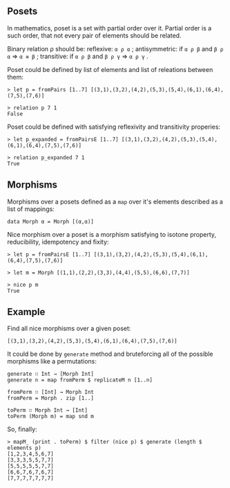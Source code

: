 ## Posets

In mathematics, poset is a set with partial order over it.
Partial order is a such order, that not every pair of elements should be related.

Binary relation ρ should be:
  reflexive: `α ρ α` ;
  antisymmetric: if `α ρ β` and `β ρ α` ⇒ `α ≡ β` ;
  transitive: if `α ρ β` and `β ρ γ` ⇒ `α ρ γ` .


Poset could be defined by list of elements and list of releations between them:

    > let p = fromPairs [1..7] [(3,1),(3,2),(4,2),(5,3),(5,4),(6,1),(6,4),(7,5),(7,6)]

    > relation p 7 1
    False

Poset could be defined with satisfying reflexivity and transitivity properies:

    > let p_expanded = fromPairsE [1..7] [(3,1),(3,2),(4,2),(5,3),(5,4),(6,1),(6,4),(7,5),(7,6)]

    > relation p_expanded 7 1
    True


## Morphisms

Morphisms over a posets defined as a `map` over it's elements described as a list of mappings:

    data Morph α = Morph [(α,α)]

Nice morphism over a poset is a morphism satisfying to isotone property, reducibility, idempotency and fixity:

    > let p = fromPairsE [1..7] [(3,1),(3,2),(4,2),(5,3),(5,4),(6,1),(6,4),(7,5),(7,6)]

    > let m = Morph [(1,1),(2,2),(3,3),(4,4),(5,5),(6,6),(7,7)]

    > nice p m
    True

## Example

Find all nice morphisms over a given poset:

    [(3,1),(3,2),(4,2),(5,3),(5,4),(6,1),(6,4),(7,5),(7,6)]

It could be done by `generate` method and bruteforcing all of the possible morphisms like a permutations:

    generate ∷ Int → [Morph Int]
    generate n = map fromPerm $ replicateM n [1..n]

    fromPerm ∷ [Int] → Morph Int
    fromPerm = Morph . zip [1..]

    toPerm ∷ Morph Int → [Int]
    toPerm (Morph m) = map snd m

So, finally:

    > mapM_ (print . toPerm) $ filter (nice p) $ generate (length $ elements p)
    [1,2,3,4,5,6,7]
    [3,3,3,5,5,7,7]
    [5,5,5,5,5,7,7]
    [6,6,7,6,7,6,7]
    [7,7,7,7,7,7,7]

